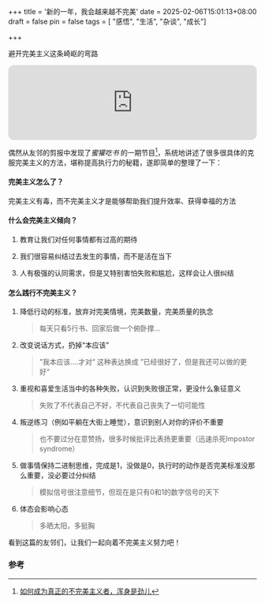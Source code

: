 +++
title = '新的一年，我会越来越不完美'
date = 2025-02-06T15:01:13+08:00
draft = false
pin = false
tags = [ "感悟", "生活", "杂谈", "成长"]

+++

避开完美主义这条崎岖的弯路

<iframe data-testid="embed-iframe" style="border-radius:12px" src="https://open.spotify.com/embed/episode/3yjCVb3jzXx6vQoUTMKxsd?utm_source=generator" width="100%" height="152" frameBorder="0" allowfullscreen="" allow="autoplay; clipboard-write; encrypted-media; fullscreen; picture-in-picture" loading="lazy"></iframe>

偶然从友邻的剪报中发现了*蜜獾吃书* 的一期节目[^1]，系统地讲述了很多很具体的克服完美主义的方法，堪称提高执行力的秘籍，遂即简单的整理了一下：

#### 完美主义怎么了？

完美主义有毒，而不完美主义才是能够帮助我们提升效率、获得幸福的方法

#### 什么会完美主义倾向？

1. 教育让我们对任何事情都有过高的期待

2. 我们很容易纠结过去发生的事情，而不是活在当下

3. 人有极强的认同需求，但是又特别害怕失败和尴尬，这样会让人很纠结

#### 怎么践行不完美主义？

1. 降低行动的标准，放弃对完美情境，完美数量，完美质量的执念

   > 每天只看5行书、回家后做一个俯卧撑...

2. 改变说话方式，扔掉“本应该”

   > ”我本应该....才对“ 这种表达换成 ”已经很好了，但是我还可以做的更好“

3. 重视和喜爱生活当中的各种失败，认识到失败很正常，更没什么象征意义

   > 失败了不代表自己不好，不代表自己丧失了一切可能性

3. 叛逆练习（例如平躺在大街上睡觉），意识到别人对你的评价不重要

   > 也不要过分在意赞扬，很多时候批评比表扬更重要（迅速杀死Impostor syndrome）

4. 做事情保持二进制思维，完成是1，没做是0，执行时的动作是否完美标准没那么重要，没必要过分纠结

   > 模拟信号很注意细节，但现在是只有0和1的数字信号的天下

5. 体态会影响心态

   > 多晒太阳，多挺胸

看到这篇的友邻们，让我们一起向着不完美主义努力吧！

### 参考

[^1]:[如何成为真正的不完美主义者，浑身是劲儿](https://open.spotify.com/episode/3yjCVb3jzXx6vQoUTMKxsd)

